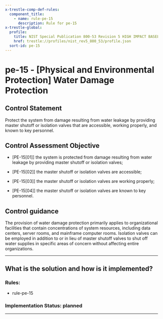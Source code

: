 ```yaml
---
x-trestle-comp-def-rules:
  component_title:
    - name: rule-pe-15
      description: Rule for pe-15
x-trestle-global:
  profile:
    title: NIST Special Publication 800-53 Revision 5 HIGH IMPACT BASELINE
    href: trestle://profiles/nist_rev5_800_53/profile.json
  sort-id: pe-15
---
```


# pe-15 - \[Physical and Environmental Protection\] Water Damage Protection

## Control Statement

Protect the system from damage resulting from water leakage by providing master shutoff or isolation valves that are accessible, working properly, and known to key personnel.

## Control Assessment Objective

- \[PE-15[01]\] the system is protected from damage resulting from water leakage by providing master shutoff or isolation valves;

- \[PE-15[02]\] the master shutoff or isolation valves are accessible;

- \[PE-15[03]\] the master shutoff or isolation valves are working properly;

- \[PE-15[04]\] the master shutoff or isolation valves are known to key personnel.

## Control guidance

The provision of water damage protection primarily applies to organizational facilities that contain concentrations of system resources, including data centers, server rooms, and mainframe computer rooms. Isolation valves can be employed in addition to or in lieu of master shutoff valves to shut off water supplies in specific areas of concern without affecting entire organizations.

______________________________________________________________________

## What is the solution and how is it implemented?

<!-- For implementation status enter one of: implemented, partial, planned, alternative, not-applicable -->

<!-- Note that the list of rules under ### Rules: is read-only and changes will not be captured after assembly to JSON -->

<!-- Add control implementation description here for control: pe-15 -->

### Rules:

  - rule-pe-15

### Implementation Status: planned

______________________________________________________________________
